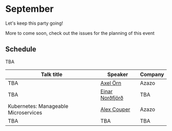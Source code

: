 # September
Let's keep this party going!

More to come soon, check out the issues for the planning of this event

## Schedule
TBA

| Talk title  | Speaker                   | Company  |
|-------------|---------------------------|----------|
| TBA         | [Axel Örn][#14]           | Azazo    |
| TBA         | [Einar Norðfjörð][#22]    | TBA      |
| Kubernetes: Manageable Microservices         | [Alex Couper][#37]        | Azazo      |
| TBA         | TBA                       | TBA      |

[#14]: https://github.com/jsis/monthly-meetup/issues/14
[#22]: https://github.com/jsis/monthly-meetup/issues/22
[#26]: https://github.com/jsis/monthly-meetup/issues/26
[#37]: https://github.com/jsis/monthly-meetup/issues/37
